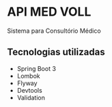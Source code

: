# API MED VOLL

Sistema para Consultório Médico

## Tecnologias utilizadas

 - Spring Boot 3
 - Lombok
 - Flyway
 - Devtools
 - Validation

